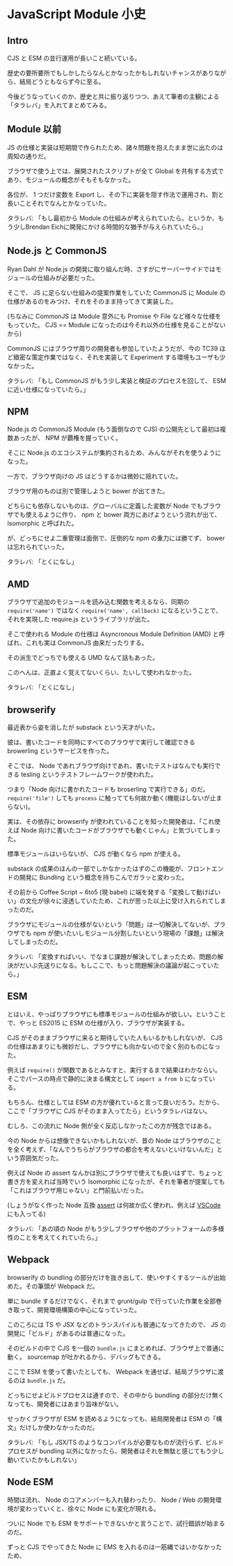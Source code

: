 # JavaScript Module 小史

## Intro

CJS と ESM の並行運用が長いこと続いている。

歴史の要所要所でもしかしたらなんとかなったかもしれないチャンスがありながら、結局どうともならず今に至る。

今後どうなっていくのか、歴史と共に振り返りつつ、あえて筆者の主観による「タラレバ」を入れてまとめてみる。


## Module 以前

JS の仕様と実装は短期間で作られたため、諸々問題を抱えたまま世に出たのは周知の通りだ。

ブラウザで使う上では、展開されたスクリプトが全て Global を共有する方式であり、モジュールの概念がそもそもなかった。

各位が、 1 つだけ変数を Export し、その下に実装を隠す作法で運用され、割と長いことそれでなんとかなっていた。

タラレバ: 「もし最初から Module の仕組みが考えられていたら。というか、もう少しBrendan Eichに開発にかける時間的な猶予が与えられていたら。」


## Node.js と CommonJS

Ryan Dahl が Node.js の開発に取り組んだ時、さすがにサーバーサイドではモジュールの仕組みが必要だった。

そこで、 JS に足らない仕組みの提案作業をしていた CommonJS に Module の仕様があるのをみつけ、それをそのまま持ってきて実装した。

(ちなみに CommonJS は Module 意外にも Promise や File など様々な仕様をもっていた。 CJS == Module になったのは今それ以外の仕様を見ることがないから)

CommonJS にはブラウザ周りの開発者も参加していたようだが、今の TC39 ほど緻密な策定作業ではなく、それを実装して Experiment する環境もユーザも少なかった。

タラレバ: 「もし CommonJS がもう少し実装と検証のプロセスを回して、 ESM に近い仕様になっていたら。」


## NPM

Node.js の CommonJS Module (もう面倒なので CJS) の公開先として最初は複数あったが、 NPM が覇権を握っていく。

そこに Node.js のエコシステムが集約されるため、みんながそれを使うようになった。

一方で、ブラウザ向けの JS はどうするかは微妙に揺れていた。

ブラウザ用のものは別で管理しようと bower が出てきた。

どちらにも依存しないものは、グローバルに定義した変数が Node でもブラウザでも使えるように作り、 npm と bower 両方にあげようという流れが出て、 Isomorphic と呼ばれた。

が、どっちにせよ二重管理は面倒で、圧倒的な npm の重力には勝てず、 bower は忘れられていった。

タラレバ: 「とくになし」


## AMD

ブラウザで追加のモジュールを読み込む関数を考えるなら、同期の `require('name')` ではなく `require('name', callback)` になるということで、それを実現した require.js というライブラリが出た。

そこで使われる Module の仕様は Asyncronous Module Definition (AMD) と呼ばれ、これも実は CommonJS 由来だったりする。

その派生でどっちでも使える UMD なんて話もあった。

このへんは、正直よく覚えてないくらい、たいして使われなかった。

タラレバ: 「とくになし」


## browserify

最近表から姿を消したが substack という天才がいた。

彼は、書いたコードを同時にすべてのブラウザで実行して確認できる browerling というサービスを作った。

そこでは、 Node であれブラウザ向けであれ、書いたテストはなんでも実行できる tesling というテストフレームワークが使われた。

つまり「Node 向けに書かれたコードも broserling で実行できる」のだ。 `require('file')` しても `process` に触ってても何故か動く(機能はしないが止まらない)。

実は、その依存に browserify が使われていることを知った開発者は、「これ使えば Node 向けに書いたコードがブラウザでも動くじゃん」と気づいてしまった。

標準モジュールはいらないが、 CJS が動くなら npm が使える。

substack の成果のほんの一部でしかなかったはずのこの機能が、フロントエンドの開発に Bundling という概念を持ちこんでガラッと変わった。

その前から Coffee Script ~ 6to5 (現 babel) に端を発する「変換して動けばいい」の文化が徐々に浸透していたため、これが思った以上に受け入れられてしまったのだ。

ブラウザにモジュールの仕様がないという「問題」は一切解決してないが、ブラウザでも npm が使いたいしモジュール分割したいという現場の「課題」は解決してしまったのだ。

タラレバ: 「変換すればいい、でなまじ課題が解決してしまったため、問題の解決がだいぶ先送りになる。もしここで、もっと問題解決の議論が起こっていたら。」


## ESM

とはいえ、やっぱりブラウザにも標準モジュールの仕組みが欲しい。ということで、やっと ES2015 に ESM の仕様が入り、ブラウザが実装する。

CJS がそのままブラウザに来ると期待していた人もいるかもしれないが、 CJS の仕様はあまりにも微妙だし、ブラウザにも向かないので全く別のものになった。

例えば `require()` が関数であるとみなすと、実行するまで結果はわかならい。そこでパースの時点で静的に決まる構文として `import a from b` になっている。

もちろん、仕様としては ESM の方が優れていると言って良いだろう。だから、ここで「ブラウザに CJS がそのまま入ってたら」というタラレバはない。

むしろ、この流れに Node 側が全く反応しなかったこの方が残念ではある。

今の Node からは想像できないかもしれないが、昔の Node はブラウザのことを全く考えず、「なんでうちらがブラウザの都合を考えないといけないんだ」という雰囲気だった。

例えば Node の assert なんかは別にブラウザで使えても良いはずで、ちょっと書き方を変えれば当時でいう Isomorphic になったが、それを筆者が提案しても「これはブラウザ用じゃない」と門前払いだった。

(しょうがなく作った Node 互換 [assert](https://github.com/jxck/assert) は何故か広く使われ、例えば [VSCode](https://github.com/microsoft/vscode/blob/main/ThirdPartyNotices.txt#L922) にも入ってる)

タラレバ: 「あの頃の Node がもう少しブラウザや他のプラットフォームの多様性のことを考えてくれていたら。」


## Webpack

browserify の bundling の部分だけを抜き出して、使いやすくするツールが出始めた。その筆頭が Webpack だ。

単に bundle するだけでなく、それまで grunt/gulp で行っていた作業を全部巻き取って、開発環境構築の中心になっていった。

このころには  TS や JSX などのトランスパイルも普通になってきたので、 JS の開発に「ビルド」があるのは普通になった。

そのビルドの中で CJS を一個の `bundle.js` にまとめれば、ブラウザ上で普通に動く。 sourcemap が吐かれるから、デバッグもできる。

ここで ESM を使って書いたとしても、 Webpack を通せば、結局ブラウザに渡るのは `bundle.js` だ。

どっちにせよビルドプロセスは通すので、その中から bundling の部分だけ無くなっても、開発者にはあまり旨味がない。

せっかくブラウザが ESM を読めるようになっても、結局開発者は ESM の「構文」だけしか使わなかったのだ。

タラレバ: 「もし JSX/TS のようなコンパイルが必要なものが流行らず、ビルドプロセスが bundling 以外になかったら、開発者はそれを無駄と感じてもう少し動いていたかもしれない」


## Node ESM

時間は流れ、 Node のコアメンバーも入れ替わったり、 Node / Web の開発環境が変わっていくと、徐々に Node にも変化が現れる。

ついに Node でも ESM をサポートできないかと言うことで、試行錯誤が始まるのだ。

ずっと CJS でやってきた Node に EMS を入れるのは一筋縄ではいかなかったため、







